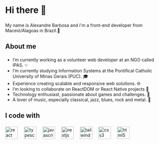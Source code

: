 <h1 align="left">Hi there 👋 </h1>

###

<p align="left">My name is Alexandre Barbosa and i'm a front-end developer from Maceió/Alagoas in Brazil.📍</p>

###

<h2 align="left">About me</h2>

###

* I’m currently working as a volunteer web developer at an NGO called IPAS. ✨
* I’m currently studying Information Systems at the Pontifical Catholic University of Minas Gerais (PUC). 🎓
* Experience creating scalable and responsive web solutions. 🌐
* I’m looking to collaborate on ReactDOM or React Native projects 👯
* Technology enthusiast, passionate about games and challenges. 🧩
* A lover of music, especially classical, jazz, blues, rock and metal. 🎵


<h2 align="left">I code with</h2>

###

<div align="left">
  <img src="https://cdn.jsdelivr.net/gh/devicons/devicon/icons/react/react-original.svg" height="40" alt="react logo"  />
  <img width="12" />
  <img src="https://cdn.jsdelivr.net/gh/devicons/devicon/icons/typescript/typescript-original.svg" height="40" alt="typescript logo"  />
  <img width="12" />
  <img src="https://cdn.jsdelivr.net/gh/devicons/devicon/icons/javascript/javascript-original.svg" height="40" alt="javascript logo"  />
  <img width="12" />
  <img src="https://cdn.jsdelivr.net/gh/devicons/devicon/icons/nextjs/nextjs-original.svg" height="40" alt="nextjs logo"  />
  <img width="12" />
  <img src="https://cdn.jsdelivr.net/gh/devicons/devicon/icons/tailwindcss/tailwindcss-original-wordmark.svg" height="40" alt="tailwindcss logo"  />
  <img width="12" />
  <img src="https://cdn.jsdelivr.net/gh/devicons/devicon/icons/css3/css3-original.svg" height="40" alt="css3 logo"  />
  <img width="12" />
  <img src="https://cdn.jsdelivr.net/gh/devicons/devicon/icons/html5/html5-original.svg" height="40" alt="html5 logo"  />
</div>

###
